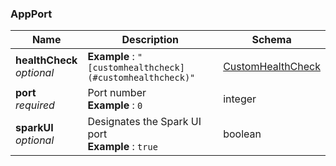 
<a name="appport"></a>
### AppPort

|Name|Description|Schema|
|---|---|---|
|**healthCheck**  <br>*optional*|**Example** : `"[customhealthcheck](#customhealthcheck)"`|[CustomHealthCheck](CustomHealthCheck.md#customhealthcheck)|
|**port**  <br>*required*|Port number  <br>**Example** : `0`|integer|
|**sparkUI**  <br>*optional*|Designates the Spark UI port  <br>**Example** : `true`|boolean|



